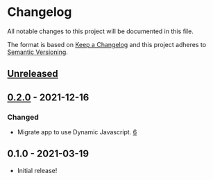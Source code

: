 # Changelog
All notable changes to this project will be documented in this file.

The format is based on [Keep a Changelog](http://keepachangelog.com/en/1.0.0/)
and this project adheres to [Semantic Versioning](http://semver.org/spec/v2.0.0.html).

## [Unreleased]
## [0.2.0] - 2021-12-16
### Changed
- Migrate app to use Dynamic Javascript.
  [6](https://github.com/OSC/bc_osc_schrodinger/pull/6)

## 0.1.0 - 2021-03-19
- Initial release!

[Unreleased]: https://github.com/OSC/bc_osc_schrodinger/compare/v0.2.0...HEAD
[0.2.0]: https://github.com/OSC/bc_osc_schrodinger/compare/v0.1.0...v0.2.0
